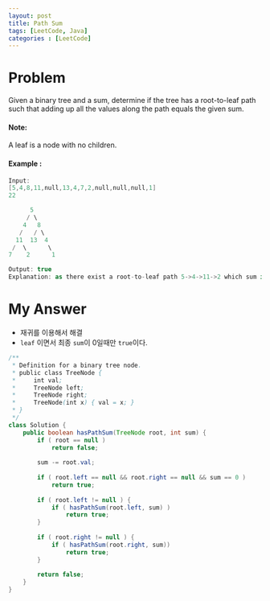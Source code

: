 ```yaml
---
layout: post
title: Path Sum
tags: [LeetCode, Java]
categories : [LeetCode]
---
```


# Problem

Given a binary tree and a sum, determine if the tree has a root-to-leaf path such that adding up all the values along the path equals the given sum.

#### Note:

A leaf is a node with no children.

#### Example :

```swift
Input: 
[5,4,8,11,null,13,4,7,2,null,null,null,1]
22

      5
     / \
    4   8
   /   / \
  11  13  4
 /  \      \
7    2      1

Output: true
Explanation: as there exist a root-to-leaf path 5->4->11->2 which sum is 22.
```

# My Answer

* 재귀를 이용해서 해결
* `leaf` 이면서 최종 `sum`이 0일때만 `true`이다.
  
```java
/**
 * Definition for a binary tree node.
 * public class TreeNode {
 *     int val;
 *     TreeNode left;
 *     TreeNode right;
 *     TreeNode(int x) { val = x; }
 * }
 */
class Solution {
    public boolean hasPathSum(TreeNode root, int sum) {
        if ( root == null )
            return false;
        
        sum -= root.val;
        
        if ( root.left == null && root.right == null && sum == 0 )
            return true;
        
        if ( root.left != null ) {
            if ( hasPathSum(root.left, sum) )
                return true;
        }
        
        if ( root.right != null ) {
            if ( hasPathSum(root.right, sum))
                return true;
        }
        
        return false;
    }
}
```

